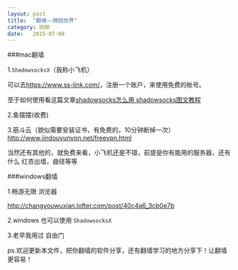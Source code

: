 ```yaml
---
layout: post
title:  "翻墙——拥抱世界"
category: 琐碎
date:   2015-07-08
---
```


###mac翻墙

1.`ShadowsocksX`（我称小飞机）

可以去<https://www.ss-link.com/>，注册一个账户，来使用免费的帐号。

至于如何使用看这篇文章[shadowsocks怎么用 shadowsocks图文教程](http://www.xker.com/page/e2015/01/155175.html)

2.鱼摆摆(收费)

3.筋斗云（貌似需要安装证书，有免费的，10分钟断掉一次） <http://www.jindouyunvpn.net/freevpn.html>

当然还有其他的，就免费来看，小飞机还是不错，前提是你有能用的服务器，还有什么 红杏出墙，曲径等等

###windows翻墙 

1.畅游无限 浏览器

<http://changyouwuxian.lofter.com/post/40c4a6_3cb0e7b>

2.windows 也可以使用 `ShadowsocksX`

3.老早我用过 自由门 


ps.欢迎更新本文件，把你翻墙的软件分享，还有翻墙学习的地方分享下！让翻墙更容易！





 
